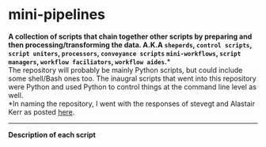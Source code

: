 # mini-pipelines
**A collection of scripts that chain together other scripts by preparing and then processing/transforming the data. A.K.A `sheperds`, `control scripts`, `script uniters`, `processors`, `conveyance scripts` `mini-workflows`, `script managers`, `workflow faciliators`, `workflow aides`.**&ast;  
The repository will probably be mainly Python scripts, but could include some shell/Bash ones too. The inaugral scripts that went into this repository were Python and used Python to control things at the command line level as well.  
&ast;In naming the repository, I went with the responses of stevegt and Alastair Kerr as posted [here](https://www.biostars.org/p/17696/).


---



**Description of each script**
